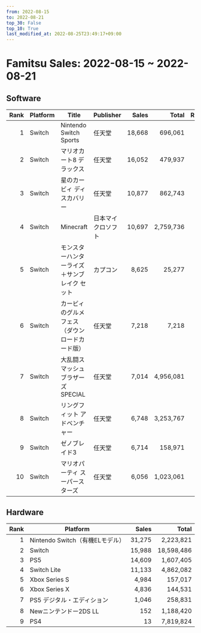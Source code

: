 ```yaml
---
from: 2022-08-15
to: 2022-08-21
top_30: False
top_10: True
last_modified_at: 2022-08-25T23:49:17+09:00
---
```

# Famitsu Sales: 2022-08-15 ~ 2022-08-21
## Software
| Rank | Platform | Title | Publisher | Sales | Total | Rate | New |
| -: | -- | -- | -- | -: | -: | -: | -- |
| 1 | Switch | Nintendo Switch Sports | 任天堂 | 18,668 | 696,061 |  |  |
| 2 | Switch | マリオカート8 デラックス | 任天堂 | 16,052 | 479,937 |  |  |
| 3 | Switch | 星のカービィ ディスカバリー | 任天堂 | 10,877 | 862,743 |  |  |
| 4 | Switch | Minecraft | 日本マイクロソフト | 10,697 | 2,759,736 |  |  |
| 5 | Switch | モンスターハンターライズ＋サンブレイク セット | カプコン | 8,625 | 25,277 |  |  |
| 6 | Switch | カービィのグルメフェス（ダウンロードカード版） | 任天堂 | 7,218 | 7,218 |  | **New** |
| 7 | Switch | 大乱闘スマッシュブラザーズ SPECIAL | 任天堂 | 7,014 | 4,956,081 |  |  |
| 8 | Switch | リングフィット アドベンチャー | 任天堂 | 6,748 | 3,253,767 |  |  |
| 9 | Switch | ゼノブレイド3 | 任天堂 | 6,714 | 158,971 |  |  |
| 10 | Switch | マリオパーティ スーパースターズ | 任天堂 | 6,056 | 1,023,061 |  |  |

## Hardware
| Rank | Platform | Sales | Total |
| -: | -- | -: | -: |
| 1 | Nintendo Switch（有機ELモデル） | 31,275 | 2,223,821 |
| 2 | Switch | 15,988 | 18,598,486 |
| 3 | PS5 | 14,609 | 1,607,405 |
| 4 | Switch Lite | 11,133 | 4,862,082 |
| 5 | Xbox Series S | 4,984 | 157,017 |
| 6 | Xbox Series X | 4,836 | 144,531 |
| 7 | PS5 デジタル・エディション | 1,046 | 258,831 |
| 8 | Newニンテンドー2DS LL | 152 | 1,188,420 |
| 9 | PS4 | 13 | 7,819,824 |